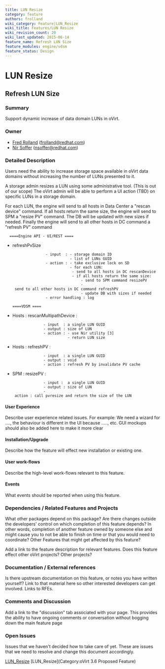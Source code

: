 ```yaml
---
title: LUN Resize
category: feature
authors: frolland
wiki_category: Feature|LUN_Resize
wiki_title: Features/LUN Resize
wiki_revision_count: 20
wiki_last_updated: 2015-06-14
feature_name: Refresh LUN Size
feature_modules: engine/vdsm
feature_status: Design
---
```


# LUN Resize

## Refresh LUN Size

### Summary

Support dynamic increase of data domain LUNs in oVirt.

### Owner

*   [ Fred Rolland](User:Frolland) (<frolland@redhat.com>)
*   [Nir Soffer](User:NirSoffer) (<nsoffer@redhat.com>)

### Detailed Description

Users need the ability to increase storage space available in oVirt data domains without increasing the number of LUNs presented to it.

A storage admin resizes a LUN using some administrative tool. (This is out of our scope) The oVirt admin will be able to perform a UI action (TBD) on specific LUNs in a storage domain.

For each LUN, the engine will send to all hosts in Data Center a "rescan device" command. If all hosts return the same size, the engine will send to SPM a "resize PV" command. The DB will be updated with new sizes if needed. Finally the engine will send to all other hosts in DC command a "refresh PV" command

      ====Engine API - UI/REST ====

* refreshPvSize

                     - input  : - storage domain ID
                                - list of LUNs GUID
                     - action : - take exclusive lock on SD
                                - for each LUN:
                                 - send to all hosts in DC rescanDevice
                                 - if all hosts return the same size:
                                     - send to SPM command resizePV
                                     - send to all other hosts in DC command refreshPV
                                     - update DB with sizes if needed
                     - error handling : log

      ====VDSM ====

* Hosts : rescanMultipathDevice :

                    - input  : a single LUN GUID
                    - output : size of LUN
                    - action : - use Nir utility [3]
                               - return LUN size

* Hosts : refreshPV :

                    - input  : a single LUN GUID
                    - output : void
                    - action : refresh PV by invalidate PV cache

* SPM : resizePV :

                    - input :  a single LUN GUID
                    - output : size of LUN
                    - action : call pvresize and return the size of the LUN

#### User Experience

Describe user experience related issues. For example: We need a wizard for ...., the behaviour is different in the UI because ....., etc. GUI mockups should also be added here to make it more clear

#### Installation/Upgrade

Describe how the feature will effect new installation or existing one.

#### User work-flows

Describe the high-level work-flows relevant to this feature.

#### Events

What events should be reported when using this feature.

### Dependencies / Related Features and Projects

What other packages depend on this package? Are there changes outside the developers' control on which completion of this feature depends? In other words, completion of another feature owned by someone else and might cause you to not be able to finish on time or that you would need to coordinate? Other Features that might get affected by this feature?

Add a link to the feature description for relevant features. Does this feature effect other oVirt projects? Other projects?

### Documentation / External references

Is there upstream documentation on this feature, or notes you have written yourself? Link to that material here so other interested developers can get involved. Links to RFEs.

### Comments and Discussion

Add a link to the "discussion" tab associated with your page. This provides the ability to have ongoing comments or conversation without bogging down the main feature page

### Open Issues

Issues that we haven't decided how to take care of yet. These are issues that we need to resolve and change this document accordingly.

[LUN_Resize](Category:Feature) [LUN_Resize](Category:oVirt 3.6 Proposed Feature)
